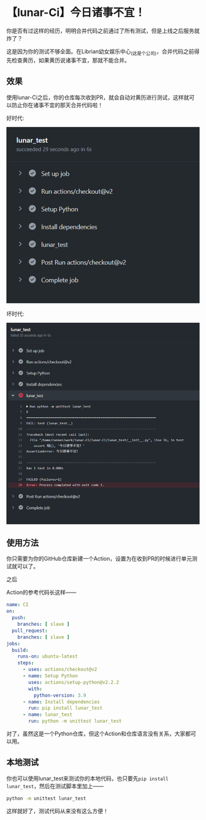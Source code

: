 # 【lunar-Ci】今日诸事不宜！

你是否有过这样的经历，明明合并代码之前通过了所有测试，但是上线之后服务就炸了？

这是因为你的测试不够全面。在Librian幼女娱乐中心<sub>(这是个公司)</sub>，合并代码之前得先检查黄历，如果黄历说诸事不宜，那就不能合并。


## 效果

使用lunar-Ci之后，你的仓库每次收到PR，就会自动对黄历进行测试，这样就可以防止你在诸事不宜的那天合并代码啦！

好时代: 

![img/1.jpg](img/1.jpg)

坏时代: 

![img/2.jpg](img/2.jpg)

## 使用方法

你只需要为你的GitHub仓库新建一个Action，设置为在收到PR的时候进行单元测试就可以了。

之后

Action的参考代码长这样——

```yaml
name: CI
on:
  push:
    branches: [ slave ]
  pull_request:
    branches: [ slave ]
jobs:
  build:
    runs-on: ubuntu-latest
    steps:
      - uses: actions/checkout@v2
      - name: Setup Python
        uses: actions/setup-python@v2.2.2
        with:
          python-version: 3.9
      - name: Install dependencies
        run: pip install lunar_test
      - name: lunar_test
        run: python -m unittest lunar_test
```

对了，虽然这是一个Python仓库，但这个Action和仓库语言没有关系，大家都可以用。


## 本地测试

你也可以使用lunar_test来测试你的本地代码，也只要先`pip install lunar_test`，然后在测试脚本里加上——

```sh
python -m unittest lunar_test
```

这样就好了，测试代码从来没有这么方便！
